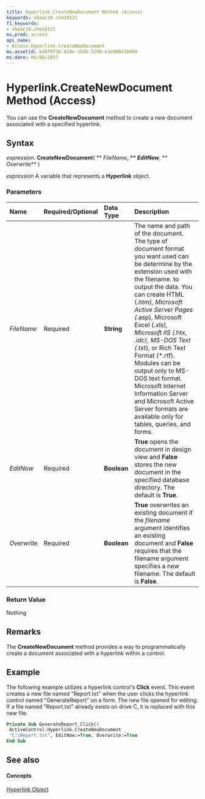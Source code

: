 ```yaml
---
title: Hyperlink.CreateNewDocument Method (Access)
keywords: vbaac10.chm10121
f1_keywords:
- vbaac10.chm10121
ms.prod: access
api_name:
- Access.Hyperlink.CreateNewDocument
ms.assetid: bd0f0728-d2de-1b2b-529b-e3e9db41b660
ms.date: 06/08/2017
---
```



# Hyperlink.CreateNewDocument Method (Access)

You can use the  **CreateNewDocument** method to create a new document associated with a specified hyperlink.


## Syntax

 _expression_. **CreateNewDocument**( ** _FileName_**, ** _EditNow_**, ** _Overwrite_** )

 _expression_ A variable that represents a **Hyperlink** object.


### Parameters



|**Name**|**Required/Optional**|**Data Type**|**Description**|
|:-----|:-----|:-----|:-----|
| _FileName_|Required|**String**| The name and path of the document. The type of document format you want used can be determine by the extension used with the filename. to output the data. You can create HTML (*.htm), Microsoft Active Server Pages (*.asp), Microsoft Excel (*.xls), Microsoft IIS (*.htx, *.idc), MS-DOS Text (*.txt), or Rich Text Format (*.rtf). Modules can be output only to MS-DOS text format. Microsoft Internet Information Server and Microsoft Active Server formats are available only for tables, queries, and forms.|
| _EditNow_|Required|**Boolean**|**True** opens the document in design view and **False** stores the new document in the specified database directory. The default is **True**.|
| _Overwrite_|Required|**Boolean**|**True** overwrites an existing document if the _filename_ argument identifies an existing document and **False** requires that the filename argument specifies a new filename. The default is **False**.|

### Return Value

Nothing


## Remarks

The  **CreateNewDocument** method provides a way to programmatically create a document associated with a hyperlink within a control.


## Example

The following example utilizes a hyperlink control's  **Click** event. This event creates a new file named "Report.txt" when the user clicks the hyperlink control named "GenerateReport" on a form. The new file opened for editing. If a file named "Report.txt" already exists on drive C, it is replaced with this new file.


```vb
Private Sub GenerateReport_Click() 
 ActiveControl.Hyperlink.CreateNewDocument _ 
 "C:\Report.txt", EditNow:=True, Overwrite:=True 
End Sub
```


## See also


#### Concepts


[Hyperlink Object](hyperlink-object-access.md)

